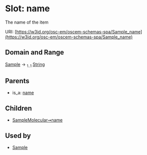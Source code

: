 
# Slot: name

The name of the item

URI: [https://w3id.org/osc-em/oscem-schemas-spa/Sample_name](https://w3id.org/osc-em/oscem-schemas-spa/Sample_name)


## Domain and Range

[Sample](Sample.md) &#8594;  <sub>1..1</sub> [String](types/String.md)

## Parents

 *  is_a: [name](name.md)

## Children

 *  [SampleMolecular➞name](SampleMolecular_name.md)

## Used by

 * [Sample](Sample.md)
